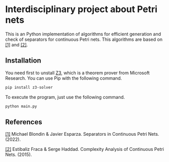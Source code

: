 # Interdisciplinary project about Petri nets
This is an Python implementation of algorithms for efficient generation and check of separators for continuous Petri nets. This algorithms are based on <a id="1" href="#">[1]</a> and <a id="2" href="https://doi.org/10.3233/FI-2015-1168">[2]</a>.

## Installation
You need first to unstall <a href="https://github.com/Z3Prover/z3">Z3</a>, which is a theorem prover from Microsoft Research. You can use Pip with the following command.
```bash
pip install z3-solver
```

To execute the program, just use the following command.
```bash
python main.py
```

## References
<a id="1" href="#">[1]</a> 
Michael Blondin & Javier Esparza. Separators in Continuous Petri Nets. (2022).

<a id="2" href="https://doi.org/10.3233/FI-2015-1168">[2]</a> 
Estibaliz Fraca & Serge Haddad. Complexity Analysis of Continuous Petri Nets. (2015).